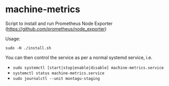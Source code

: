 # machine-metrics
Script to install and run Prometheus Node Exporter (https://github.com/prometheus/node_exporter)

Usage:

```
sudo -H ./install.sh
```

You can then control the service as per a normal systemd service, i.e.

* `sudo systemctl [start|stop|enable|disable] machine-metrics.service`
* `systemctl status machine-metrics.service`
* `sudo journalctl --unit montagu-staging`
